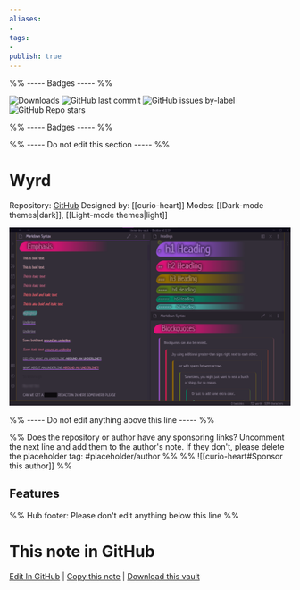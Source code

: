 ```yaml
---
aliases:
- 
tags: 
- 
publish: true
---
```


%% ----- Badges ----- %%

![Downloads](https://img.shields.io/badge/downloads-9963-573E7A?style=for-the-badge&logo=)
![GitHub last commit](https://img.shields.io/github/last-commit/curio-heart/obsidian-wyrd?color=573E7A&label=last%20update&logo=github&style=for-the-badge)
![GitHub issues by-label](https://img.shields.io/github/issues/curio-heart/obsidian-wyrd/help%20wanted?color=573E7A&logo=github&style=for-the-badge) 
![GitHub Repo stars](https://img.shields.io/github/stars/curio-heart/obsidian-wyrd?color=573E7A&logo=github&style=for-the-badge)

%% ----- Badges ----- %%

%% ----- Do not edit this section ----- %%

# Wyrd

Repository: [GitHub](https://github.com/curio-heart/obsidian-wyrd)
Designed by: [[curio-heart]]
Modes: [[Dark-mode themes|dark]], [[Light-mode themes|light]]



![screenshot](https://github.com/curio-heart/obsidian-wyrd/raw/master/img/Wyrd.png)

%% ----- Do not edit anything above this line ----- %% 

%% Does the repository or author have any sponsoring links? Uncomment the next line and add them to the author's note. If they don't, please delete the placeholder tag: #placeholder/author %%
%% ![[curio-heart#Sponsor this author]] %%


## Features



%% Hub footer: Please don't edit anything below this line %%

# This note in GitHub

<span class="git-footer">[Edit In GitHub](https://github.dev/obsidian-community/obsidian-hub/blob/main/02%20-%20Community%20Expansions/02.05%20All%20Community%20Expansions/Themes/Wyrd.md "git-hub-edit-note") | [Copy this note](https://raw.githubusercontent.com/obsidian-community/obsidian-hub/main/02%20-%20Community%20Expansions/02.05%20All%20Community%20Expansions/Themes/Wyrd.md "git-hub-copy-note") | [Download this vault](https://github.com/obsidian-community/obsidian-hub/archive/refs/heads/main.zip "git-hub-download-vault") </span>
